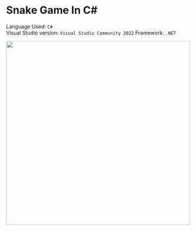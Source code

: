 # Snake Game In C#

Language Used: `C#`  
Visual Studio version: `Visual Studio Community 2022`
Framework: `.NET`
  
<img src="https://thecoderscat.files.wordpress.com/2024/02/2024-02-05-19-33-56.gif" width=500>
